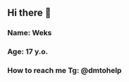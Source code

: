 ## Hi there 👋
### Name: Weks
### Age: 17 y.o.
### How to reach me Tg: @dmtohelp 
<!--
**Weksee/Weksee** is a ✨ _special_ ✨ repository because its `README.md` (this file) appears on your GitHub profile.

Here are some ideas to get you started:


### How to reach me: Telegram @dmtohelp
-->
